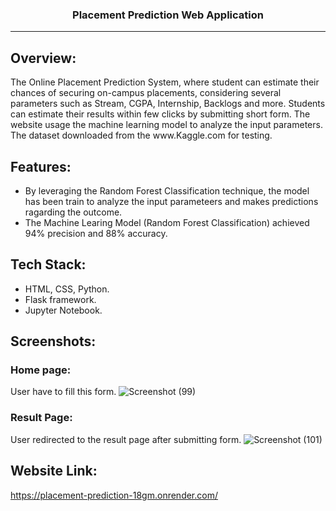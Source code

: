 <h3 align="center">Placement Prediction Web Application</h3>

---
## Overview:
<p>The Online Placement Prediction System, where student can estimate their chances of securing on-campus placements, considering several parameters such as Stream, CGPA, Internship, Backlogs and more. Students can estimate their results within few clicks by submitting short form. The website usage the machine learning model to analyze the input parameters. The dataset downloaded from the www.Kaggle.com for testing.
</p>

## Features:
- By leveraging the Random Forest Classification technique, the model has been train to analyze the input parameteers and makes predictions ragarding the outcome.
- The Machine Learing Model (Random Forest Classification) achieved 94% precision and 88% accuracy.

## Tech Stack:
- HTML, CSS, Python.
- Flask framework.
- Jupyter Notebook.

## Screenshots:
### Home page:
User have to fill this form.
![Screenshot (99)](https://github.com/Avi8010/Placement_Predictor/assets/124759114/61855759-9501-4d6e-977f-72fcb0951737)

### Result Page:
User redirected to the result page after submitting form.
![Screenshot (101)](https://github.com/Avi8010/Placement_Predictor/assets/124759114/efebf129-17f4-40d5-9829-7cefee5ed14c)



## Website Link:

https://placement-prediction-18gm.onrender.com/

